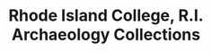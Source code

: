 ---
layout: repo
title: "Rhode Island College, R.I. Archaeology Collections"
id: 174
permalink: repos/174/
---